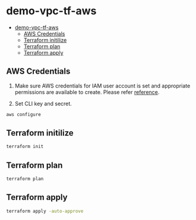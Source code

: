 # demo-vpc-tf-aws
- [demo-vpc-tf-aws](#demo-vpc-tf-aws)
  - [AWS Credentials](#aws-credentials)
  - [Terraform initilize](#terraform-initilize)
  - [Terraform plan](#terraform-plan)
  - [Terraform apply](#terraform-apply)

## AWS Credentials

1. Make sure AWS credentials for IAM user account is set and appropriate permissions are available to create. Please refer [reference](https://docs.aws.amazon.com/vpc/latest/userguide/vpc-policy-examples.html).

2. Set CLI key and secret.

```bash
aws configure
```

## Terraform initilize

```bash
terraform init
```

## Terraform plan

```bash
terraform plan
```

## Terraform apply

```bash
terraform apply -auto-approve
```
